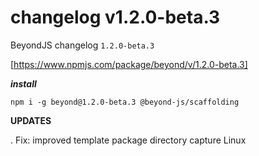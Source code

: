 # changelog v1.2.0-beta.3

BeyondJS changelog `1.2.0-beta.3`

[https://www.npmjs.com/package/beyond/v/1.2.0-beta.3]

**_install_**

```
npm i -g beyond@1.2.0-beta.3 @beyond-js/scaffolding
```

**UPDATES**

. Fix: improved template package directory capture Linux
